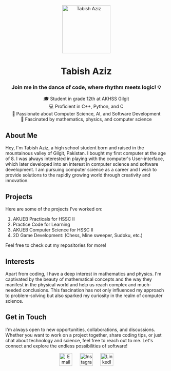 <!-- Profile Picture and Introduction -->
<p align="center">
  <img src="https://upload.wikimedia.org/wikipedia/commons/thumb/a/a6/Anonymous_emblem.svg/800px-Anonymous_emblem.svg.png" alt="Tabish Aziz" width="150" height="150">
</p>
<h1 align="center">Tabish Aziz</h1>
<h3 align="center">Join me in the dance of code, where rhythm meets logic! 💡</h3>

<!-- Skills and Introduction -->
<p align="center">
  🎓 Student in grade 12th at AKHSS Gilgit <br>
  💻 Proficient in C++, Python, and C <br>
  🚀 Passionate about Computer Science, AI, and Software Development <br>
  🧠 Fascinated by mathematics, physics, and computer science
</p>

<!-- About Me Section -->
## About Me

Hey, I'm Tabish Aziz, a high school student born and raised in the mountainous valley of Gilgit, Pakistan. I bought my first computer at the age of 8. I was always interested in playing with the computer's User-interface, which later developed into an interest in computer science and software development. I am pursuing computer science as a career and I wish to provide solutions to the rapidly growing world through creativity and innovation.

<!-- Projects Section -->
## Projects

Here are some of the projects I've worked on:

1. AKUEB Practicals for HSSC II
2. Practice Code for Learning
3. AKUEB Computer Science for HSSC II
4. 2D Game Development: (Chess, Mine sweeper, Sudoku, etc.)
   
Feel free to check out my repositories for more!

<!-- Interests Section -->
## Interests

Apart from coding, I have a deep interest in mathematics and physics. I'm captivated by the beauty of mathematical concepts and the way they manifest in the physical world and help us reach complex and much-needed conclusions. This fascination has not only influenced my approach to problem-solving but also sparked my curiosity in the realm of computer science.

<!-- Get in Touch Section -->
## Get in Touch

I'm always open to new opportunities, collaborations, and discussions. Whether you want to work on a project together, share coding tips, or just chat about technology and science, feel free to reach out to me. Let's connect and explore the endless possibilities of software!

<!-- Social Media Links -->
<p align="center">
  <a href="mailto:tabishazizbercha@gmail.com"><img src="https://p7.hiclipart.com/preview/613/581/218/gmail-google-logo-email-computer-icons-gmail.jpg" alt="Email" width="40" height="40"></a>
  &nbsp;&nbsp;&nbsp;&nbsp;
  <a href="https://www.instagram.com/tabishbarcha/"><img src="https://cliply.co/wp-content/uploads/2021/09/142110100_ORGANIC_IG_ICON_400.gif" alt="Instagram" width="40" height="40"></a>
  &nbsp;&nbsp;&nbsp;&nbsp;
  <a href="https://www.linkedin.com/in/tabish-aziz-1552b5205/"><img src="https://static.vecteezy.com/system/resources/previews/018/930/480/original/linkedin-logo-linkedin-icon-transparent-free-png.png" alt="LinkedIn" width="40" height="40"></a>
</p>
